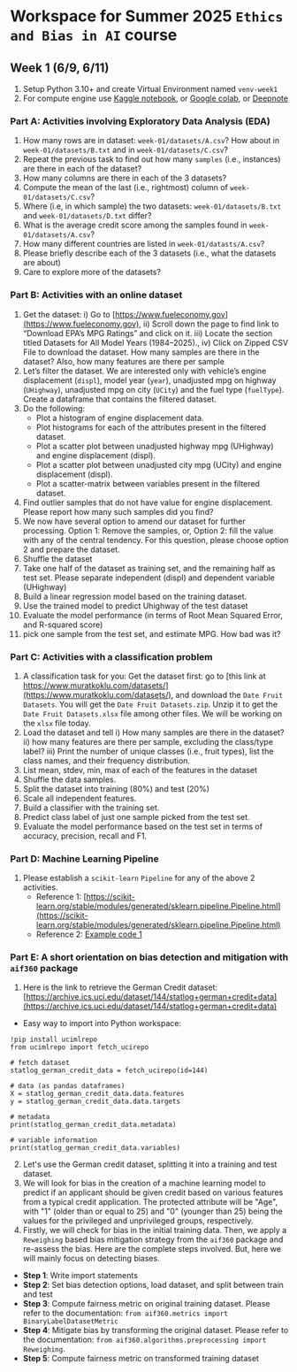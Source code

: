 # Workspace for Summer 2025 `Ethics and Bias in AI` course

## Week 1 (6/9, 6/11)
1. Setup Python 3.10+ and create Virtual Environment named `venv-week1`
2. For compute engine use [Kaggle notebook](https://www.kaggle.com/code), or [Google colab](http://colab.research.google.com), or [Deepnote](https://deepnote.com)


### Part A: Activities involving Exploratory Data Analysis (EDA)
1. How many rows are in dataset: `week-01/datasets/A.csv`? How about in `week-01/datasets/B.txt` and in
`week-01/datasets/C.csv`? 
2. Repeat the previous task to find out how many `samples` (i.e., instances) are there in each of the dataset?
3. How many columns are there in each of the 3 datasets?
4. Compute the mean of the last (i.e., rightmost) column of `week-01/datasets/C.csv`?
5. Where (i.e, in which sample) the two datasets: `week-01/datasets/B.txt` and `week-01/datasets/D.txt` differ?
6. What is the average credit score among the samples found in `week-01/datasets/A.csv`?
7. How many different countries are listed in `week-01/datasts/A.csv`?
8. Please briefly describe each of the 3 datasets (i.e., what the datasets are about)
9. Care to explore more of the datasets?

### Part B: Activities with an online dataset
1. Get the dataset: i) Go to [https://www.fueleconomy.gov](https://www.fueleconomy.gov), ii) Scroll down the page to find link to “Download EPA’s MPG Ratings” and click on it. iii) Locate the section titled Datasets for All Model Years (1984–2025)., iv) Click on Zipped CSV File to download the dataset. How many samples are there in the dataset? Also, how many features are there per sample
2. Let’s filter the dataset. We are interested only with vehicle’s engine displacement (`displ`), model year (`year`), unadjusted mpg on highway (`UHighway`), unadjusted mpg on city (`UCity`) and the fuel type (`fuelType`). Create a dataframe that contains the filtered dataset.
3. Do the following:
    * Plot a histogram of engine displacement data.
    * Plot histograms for each of the attributes present in the filtered dataset.
    * Plot a scatter plot between unadjusted highway mpg (UHighway) and engine displacement (displ).
    * Plot a scatter plot between unadjusted city mpg (UCity) and engine displacement (displ).
    * Plot a scatter-matrix between variables present in the filtered dataset.
4. Find outlier samples that do not have value for engine displacement. Please report how many such samples did you find?
5. We now have several option to amend our dataset for further processing. Option 1: Remove the samples, or, Option 2: fill the value with any of the central tendency. 
For this question, please choose option 2 and prepare the dataset.
6. Shuffle the dataset
7. Take one half of the dataset as training set, and the remaining half as test set. Please separate independent (displ) and dependent variable (UHighway)
8. Build a linear regression model based on the training dataset.
9. Use the trained model to predict Uhighway of the test dataset
10. Evaluate the model performance (in terms of Root Mean Squared Error, and R-squared score)
11. pick one sample from the test set, and estimate MPG. How bad was it?

### Part C: Activities with a classification problem
1. A classification task for you: Get the dataset first: go to [this link at https://www.muratkoklu.com/datasets/](https://www.muratkoklu.com/datasets/), and download the `Date Fruit Datasets`. You will get the `Date Fruit Datasets.zip`. Unzip it to get the `Date Fruit Datasets.xlsx` file among other files. We will be working on the `xlsx` file today.
2. Load the dataset and tell i) How many samples are there in the dataset? ii) how many features are there per sample, excluding the class/type label? iii) Print the number of unique classes (i.e., fruit types), list the class names, and their frequency distribution.
3. List mean, stdev, min, max of each of the features in the dataset
4. Shuffle the data samples.
5. Split the dataset into training (80%) and test (20%)
6. Scale all independent features.
7. Build a classifier with the training set.
8. Predict class label of just one sample picked from the test set.
9. Evaluate the model performance based on the test set in terms of accuracy, precision, recall and F1.

### Part D: Machine Learning Pipeline
1. Please establish a `scikit-learn` `Pipeline` for any of the above 2 activities.
	- Reference 1: [https://scikit-learn.org/stable/modules/generated/sklearn.pipeline.Pipeline.html](https://scikit-learn.org/stable/modules/generated/sklearn.pipeline.Pipeline.html)
	- Reference 2: [Example code 1](https://scikit-learn.org/stable/auto_examples/compose/plot_column_transformer_mixed_types.html#sphx-glr-auto-examples-compose-plot-column-transformer-mixed-types-py)

### Part E: A short orientation on bias detection and mitigation with `aif360` package
1. Here is the link to retrieve the German Credit dataset: [https://archive.ics.uci.edu/dataset/144/statlog+german+credit+data](https://archive.ics.uci.edu/dataset/144/statlog+german+credit+data)
  * Easy way to import into Python workspace:
```
!pip install ucimlrepo
from ucimlrepo import fetch_ucirepo 
  
# fetch dataset 
statlog_german_credit_data = fetch_ucirepo(id=144) 
  
# data (as pandas dataframes) 
X = statlog_german_credit_data.data.features 
y = statlog_german_credit_data.data.targets 
  
# metadata 
print(statlog_german_credit_data.metadata) 
  
# variable information 
print(statlog_german_credit_data.variables) 
```
2. Let's use the German credit dataset, splitting it into a training and test dataset.  
3. We will look for bias in the creation of a machine learning model to predict if an applicant should be given credit based on various features from a typical credit application.  The protected attribute will be "Age", with "1" (older than or equal to 25) and "0" (younger than 25) being the values for the privileged and unprivileged groups, respectively.
4. Firstly, we will check for bias in the initial training data. Then, we apply a `Reweighing` based bias mitigation strategy from the `aif360` package and re-assess the bias. Here are the complete steps involved. But, here we will mainly focus on detecting biases.
* **Step 1**: Write import statements
* **Step 2**: Set bias detection options, load dataset, and split between train and test
* **Step 3**: Compute fairness metric on original training dataset. Please refer to the documentation: `from aif360.metrics import BinaryLabelDatasetMetric`
* **Step 4**: Mitigate bias by transforming the original dataset. Please refer to the documentation: `from aif360.algorithms.preprocessing import Reweighing`.
* **Step 5**: Compute fairness metric on transformed training dataset
